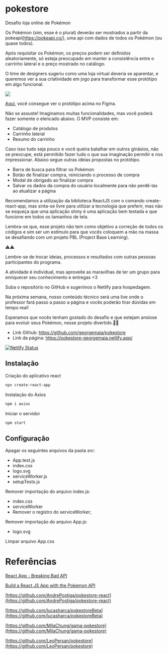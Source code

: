 # pokestore
Desafio loja online de Pokémon

Os Pokémon (sim, esse é o plural) deverão ser mostrados a partir da pokeapi(https://pokeapi.co/), uma api com dados de todos os Pokémon (ou quase todos).

Após requisitar os Pokémon, os preços podem ser definidos aleatoriamente, só esteja preocupado em manter a consistência entre o carrinho lateral e o preço mostrado no catálogo.

O time de designers sugeriu como uma loja virtual deveria se aparentar, e queremos ver a sua criatividade em jogo para transformar esse protótipo em algo funcional.

![](https://lh6.googleusercontent.com/JONJjYGRUnj_EkjqQg3xYOfs2k5DqT_3it6VkFAB12iv5B_q1tHc2DP-HR51U01sWNx9LLTEyyFhyLbHIGSyhvoDXDxvQSD3UWZ2fo_pdEuaoQ26WsVIDSVg-eA72vuJYoz6X2hQ)

 [Aqui](https://www.figma.com/file/sVyQr6t6f6HCc3U5HPSAGH/Untitled?node-id=0%3A1), você consegue ver o protótipo acima no Figma.

Não se assuste! Imaginamos muitas funcionalidades, mas você poderá fazer somente o elencado abaixo. O MVP consiste em:

- Catálogo de produtos
- Carrinho lateral
- Resumo do carrinho

Caso isso tudo seja pouco e você queira batalhar em outros ginásios, não se preocupe, está permitido fazer tudo o que sua imaginação permitir e nos impressionar. Abaixo segue outras ideias propostas no protótipo.

- Barra de busca para filtrar os Pokémon
- Botão de finalizar compra, reiniciando o processo de compra
- Modal de obrigado ao finalizar compra
- Salvar os dados da compra do usuário localmente para não perdê-las ao atualizar a página

Recomendamos a utilização da biblioteca ReactJS com o comando create-react-app, mas sinta-se livre para utilizar a tecnologia que preferir, mas não se esqueça que uma aplicação shiny é uma aplicação bem testada e que funcione em todos os tamanhos de tela.

Lembra-se que, esse projeto não tem como objetivo a correção de todos os códigos e sim ser um estímulo para que vocês coloquem a mão na massa se desafiando com um projeto PBL (Project Base Learning).

⚠️⚠️

Lembre-se de trocar ideias, processos e resultados com outras pessoas participantes do programa.

A atividade é individual, mas aproveite as maravilhas de ter um grupo para enriquecer seu conhecimento e entregas <3

Suba o repositório no GitHub e sugerimos o Netlify para hospedagem.

Na próxima semana, nosso conteúdo técnico será uma live onde o professor fará passo a passo a página e vocês poderão tirar dúvidas em tempo real!

Esperamos que vocês tenham gostado do desafio e que estejam ansiose para evoluir seus Pokémon, nesse projeto divertido.👊💚

* Link Github: https://github.com/georgemaia/pokestore
* Link da página: https://pokestore-georgemaia.netlify.app/

[![Netlify Status](https://api.netlify.com/api/v1/badges/24c87b6d-ec56-4884-9754-b0d75e061e1c/deploy-status)](https://app.netlify.com/sites/pokestore-georgemaia/deploys)

## Instalação

Criação do aplicativo react
```bash
npx create-react-app
```

Instalação do Axios
```bash
npm i axios
```

Iniciar o servidor
```bash
npm start
```

## Configuração

Apagar os seguintes arquivos da pasta *src*:
- App.test.js
- index.css
- logo.svg
- serviceWorker.js
- setupTests.js

Remover importação do arquivo index.js:
- index.css
- serviceWorker
- Remover o registro do serviceWorker;

Remover importação do arquivo App.js:
- logo.svg

Limpar arquivo App.css

# Referências

[React App - Breaking Bad API](https://www.youtube.com/watch?v=YaioUnMw0mo)

[Build a React JS App with the Pokemon API](https://youtu.be/HaEB0vdxpdg)

[https://github.com/AndrePostiga/pokestore-react](https://github.com/AndrePostiga/pokestore-react)

[https://github.com/lucasharca/pokestoreBeta](https://github.com/lucasharca/pokestoreBeta)

[https://github.com/MilaChung/gama-pokestore](https://github.com/MilaChung/gama-pokestore)

[https://github.com/LeoPersan/pokestore](https://github.com/LeoPersan/pokestore)